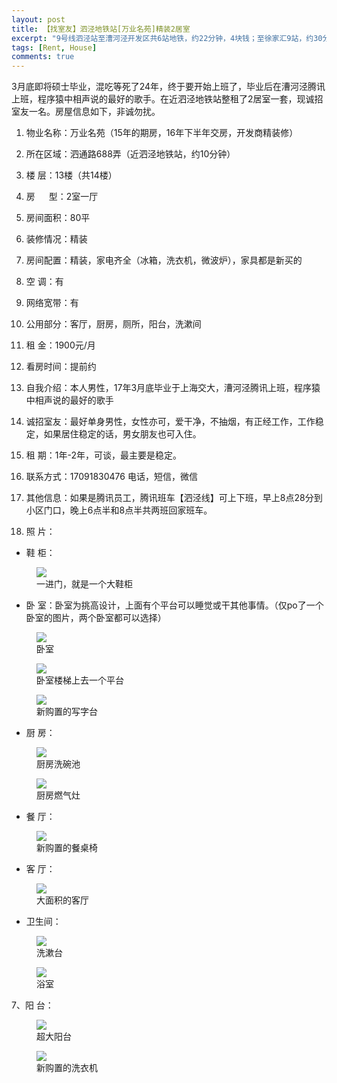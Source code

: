 ```yaml
---
layout: post
title: 【找室友】泗泾地铁站[万业名苑]精装2居室 
excerpt: "9号线泗泾站至漕河泾开发区共6站地铁，约22分钟，4块钱；至徐家汇9站，约30分钟，5块钱。漕河泾上班的同学可以考虑，房租便宜，交通便利！"
tags: [Rent, House]
comments: true
---
```


3月底即将硕士毕业，混吃等死了24年，终于要开始上班了，毕业后在漕河泾腾讯上班，程序猿中相声说的最好的歌手。在近泗泾地铁站整租了2居室一套，现诚招室友一名。房屋信息如下，非诚勿扰。

01. 物业名称：万业名苑（15年的期房，16年下半年交房，开发商精装修）

02. 所在区域：泗通路688弄（近泗泾地铁站，约10分钟）

03. 楼    层：13楼（共14楼）

04. 房 　 型：2室一厅

05. 房间面积：80平

06. 装修情况：精装

07. 房间配置：精装，家电齐全（冰箱，洗衣机，微波炉），家具都是新买的

08. 空    调：有

09. 网络宽带：有

10. 公用部分：客厅，厨房，厕所，阳台，洗漱间

11. 租    金：1900元/月

12. 看房时间：提前约

13. 自我介绍：本人男性，17年3月底毕业于上海交大，漕河泾腾讯上班，程序猿中相声说的最好的歌手

14. 诚招室友：最好单身男性，女性亦可，爱干净，不抽烟，有正经工作，工作稳定，如果居住稳定的话，男女朋友也可入住。

15. 租    期：1年-2年，可谈，最主要是稳定。

16. 联系方式：17091830476 电话，短信，微信

17. 其他信息：如果是腾讯员工，腾讯班车【泗泾线】可上下班，早上8点28分到小区门口，晚上6点半和8点半共两班回家班车。


18. 照    片：

- 鞋 柜：

<figure>
    <a href="/images/house/IMG_20170219_145813_HDR-min.jpg"><img src="/images/house/IMG_20170219_145813_HDR-min.jpg"></a>
    <figcaption>一进门，就是一个大鞋柜</figcaption>
</figure>

- 卧 室：卧室为挑高设计，上面有个平台可以睡觉或干其他事情。（仅po了一个卧室的图片，两个卧室都可以选择）

<figure>
    <a href="/images/house/IMG_20170219_145908_HDR-min.jpg"><img src="/images/house/IMG_20170219_145908_HDR-min.jpg"></a>
    <figcaption>卧室</figcaption>
</figure>

<figure>
    <a href="/images/house/IMG_20170219_145915_HDR-min.jpg"><img src="/images/house/IMG_20170219_145915_HDR-min.jpg"></a>
    <figcaption>卧室楼梯上去一个平台</figcaption>
</figure>


<figure>
    <a href="/images/house/IMG_20170304_154045_HDR-min.jpg"><img src="/images/house/IMG_20170304_154045_HDR-min.jpg"></a>
    <figcaption>新购置的写字台</figcaption>
</figure>

- 厨 房：

<figure>
    <a href="/images/house/IMG_20170219_145747_HDR-min.jpg"><img src="/images/house/IMG_20170219_145747_HDR-min.jpg"></a>
    <figcaption>厨房洗碗池</figcaption>
</figure>

<figure>
    <a href="/images/house/IMG_20170219_145753_HDR-min.jpg"><img src="/images/house/IMG_20170219_145753_HDR-min.jpg"></a>
    <figcaption>厨房燃气灶</figcaption>
</figure>

- 餐 厅：

<figure>
    <a href="/images/house/IMG_20170304_153910_HDR-min.jpg"><img src="/images/house/IMG_20170304_153910_HDR-min.jpg"></a>
    <figcaption>新购置的餐桌椅</figcaption>
</figure>

- 客 厅：

<figure>
    <a href="/images/house/IMG_20170304_154000_HDR-min.jpg"><img src="/images/house/IMG_20170304_154000_HDR-min.jpg"></a>
    <figcaption>大面积的客厅</figcaption>
</figure>

- 卫生间：

<figure>
    <a href="/images/house/IMG_20170219_145831_HDR-min.jpg"><img src="/images/house/IMG_20170219_145831_HDR-min.jpg"></a>
    <figcaption>洗漱台</figcaption>
</figure>

<figure>
    <a href="/images/house/IMG_20170219_145843_HDR-min.jpg"><img src="/images/house/IMG_20170219_145843_HDR-min.jpg"></a>
    <figcaption>浴室</figcaption>
</figure>

7、阳 台：

<figure>
    <a href="/images/house/IMG_20170219_150005_HDR-min.jpg"><img src="/images/house/IMG_20170219_150005_HDR-min.jpg"></a>
    <figcaption>超大阳台</figcaption>
</figure>

<figure>
    <a href="/images/house/IMG_20170304_154024_HDR-min.jpg"><img src="/images/house/IMG_20170304_154024_HDR-min.jpg"></a>
    <figcaption>新购置的洗衣机</figcaption>
</figure>
